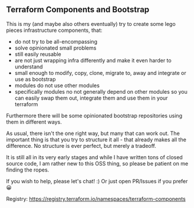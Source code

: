 ## Terraform Components and Bootstrap

This is my (and maybe also others eventually) try to create some lego pieces infrastructure components, that:
- do not try to be all-encompassing
- solve opinionated small problems
- still easily reusable
- are not just wrapping infra differently and make it even harder to understand
- small enough to modify, copy, clone, migrate to, away and integrate or use as bootstrap
- modules do not use other modules
- specifically modules no not generally depend on other modules so you can easily swap them out, integrate them and use them in your terraform

Furthermore there will be some opinionated bootstrap repositories using them in different ways.

As usual, there isn't the one right way, but many that can work out. The important thing is that you try to structure it all - that already makes all the difference. No structure is ever perfect, but merely a tradeoff.

It is still all in its very early stages and while I have written tons of closed source code, I am rather new to this OSS thing, so please be patient on me finding the ropes.

If you wish to help, please let's chat! :) Or just open PR/Issues if you prefer 😀

Registry: https://registry.terraform.io/namespaces/terraform-components

<!--

**Here are some ideas to get you started:**

🙋‍♀️ A short introduction - what is your organization all about?
🌈 Contribution guidelines - how can the community get involved?
👩‍💻 Useful resources - where can the community find your docs? Is there anything else the community should know?
🍿 Fun facts - what does your team eat for breakfast?
🧙 Remember, you can do mighty things with the power of [Markdown](https://docs.github.com/github/writing-on-github/getting-started-with-writing-and-formatting-on-github/basic-writing-and-formatting-syntax)
-->
